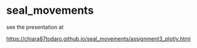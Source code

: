 # seal_movements

see the presentation at 

https://chiara87todaro.github.io/seal_movements/assignment3_plotly.html
